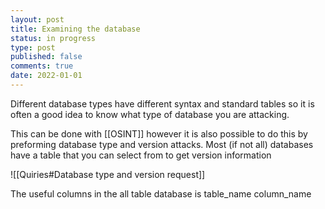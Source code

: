 ```yaml
---
layout: post
title: Examining the database
status: in progress
type: post
published: false
comments: true
date: 2022-01-01
---
```

Different database types have different syntax and standard tables so it is often a good idea to know what type of database you are attacking.

This can be done with [[OSINT]] however it is also possible to do this by preforming database type and version attacks. Most (if not all) databases have a table that you can select from to get version information

![[Quiries#Database type and version request]]

The useful columns in the all table database is
table_name
column_name
